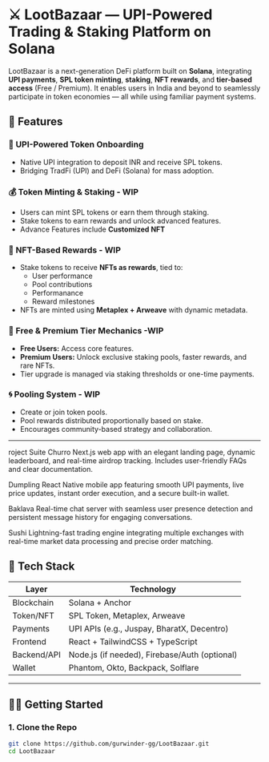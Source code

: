 
# ⚔️ LootBazaar — UPI-Powered Trading & Staking Platform on Solana

LootBazaar is a next-generation DeFi platform built on **Solana**, integrating **UPI payments**, **SPL token minting**, **staking**, **NFT rewards**, and **tier-based access** (Free / Premium). It enables users in India and beyond to seamlessly participate in token economies — all while using familiar payment systems.

## 🚀 Features

### 🏦 UPI-Powered Token Onboarding
- Native UPI integration to deposit INR and receive SPL tokens.
- Bridging TradFi (UPI) and DeFi (Solana) for mass adoption.

### 💰 Token Minting & Staking - WIP
- Users can mint SPL tokens or earn them through staking.
- Stake tokens to earn rewards and unlock advanced features.
- Advance Features include **Customized NFT**

### 🧿 NFT-Based Rewards - WIP
- Stake tokens to receive **NFTs as rewards**, tied to:
  - User performance
  - Pool contributions
  - Performanance 
  - Reward milestones
- NFTs are minted using **Metaplex + Arweave** with dynamic metadata.

### 🌟 Free & Premium Tier Mechanics -WIP
- **Free Users:** Access core features.
- **Premium Users:** Unlock exclusive staking pools, faster rewards, and rare NFTs.
- Tier upgrade is managed via staking thresholds or one-time payments.

### 🌀 Pooling System - WIP
- Create or join token pools.
- Pool rewards distributed proportionally based on stake.
- Encourages community-based strategy and collaboration.

---
roject Suite
Churro
Next.js web app with an elegant landing page, dynamic leaderboard, and real-time airdrop tracking. Includes user-friendly FAQs and clear documentation.


Dumpling
React Native mobile app featuring smooth UPI payments, live price updates, instant order execution, and a secure built-in wallet.


Baklava
Real-time chat server with seamless user presence detection and persistent message history for engaging conversations.


Sushi
Lightning-fast trading engine integrating multiple exchanges with real-time market data processing and precise order matching.



## 📱 Tech Stack

| Layer        | Technology |
|--------------|------------|
| Blockchain   | Solana + Anchor |
| Token/NFT    | SPL Token, Metaplex, Arweave |
| Payments     | UPI APIs (e.g., Juspay, BharatX, Decentro) |
| Frontend     | React + TailwindCSS + TypeScript |
| Backend/API  | Node.js (if needed), Firebase/Auth (optional) |
| Wallet       | Phantom, Okto, Backpack, Solflare |

---

## 🧑‍💻 Getting Started

### 1. Clone the Repo
```bash
git clone https://github.com/gurwinder-gg/LootBazaar.git
cd LootBazaar

